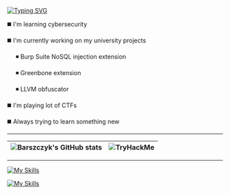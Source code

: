 [![Typing SVG](https://readme-typing-svg.herokuapp.com?font=Agave&size=24&pause=750&color=7fff00&random=false&width=435&lines=Welcome+to+my+profile;Check+out+my+repositories;Projects%2C+notes%2C+walkthrough)](https://git.io/typing-svg)

◼️ I'm learning cybersecurity

◼️ I'm currently working on my university projects

&nbsp;&nbsp;&nbsp;&nbsp; ◾ Burp Suite NoSQL injection extension

&nbsp;&nbsp;&nbsp;&nbsp; ◾ Greenbone extension    

&nbsp;&nbsp;&nbsp;&nbsp; ◾ LLVM obfuscator    

◼️ I'm playing lot of CTFs

◼️ Always trying to learn something new

------

| ![Barszczyk's GitHub stats](https://github-readme-stats.vercel.app/api?username=barszczyk0&theme=chartreuse-dark&hide=prs,issues&show_icons=true&bg_color=010409&icon_color=7fff00) | <img src="https://tryhackme-badges.s3.amazonaws.com/Barszczyk.png" alt="TryHackMe"> |
| :----------------: | :------: | 

------


[![My Skills](https://skillicons.dev/icons?i=python,bash,java,cpp)](https://skillicons.dev)

[![My Skills](https://skillicons.dev/icons?i=git,arch,vscode,vim,neovim)](https://skillicons.dev)

